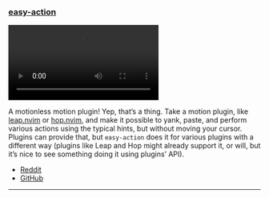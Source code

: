 <h3 id="new-easy-action">
    <a href="#new-easy-action">
        <span class="icon-text">
            <span class="icon">
                <i class="fa-solid fa-book"></i>
            </span>
            <span>easy-action</span>
        </span>
    </a>
</h3>

<video controls>
  <source
    src="https://user-images.githubusercontent.com/29982556/198888179-22180ad5-6248-45ef-b494-7051b672dd80.mp4"
  >
</video>

A motionless motion plugin! Yep, that’s a thing. Take a motion plugin, like
[leap.nvim](https://github.com/ggandor/leap.nvim) or [hop.nvim](https://github.com/phaazon/hop.nvim), and make it
possible to yank, paste, and perform various actions using the typical hints, but without moving your cursor. Plugins
can provide that, but `easy-action` does it for various plugins with a different way (plugins like Leap and Hop might
already support it, or will, but it’s nice to see something doing it using plugins’ API).

- [Reddit](https://www.reddit.com/r/neovim/comments/yibsdi/perform_an_action_on_where_you_can_see/)
- [GitHub](https://github.com/Weissle/easy-action)

---
